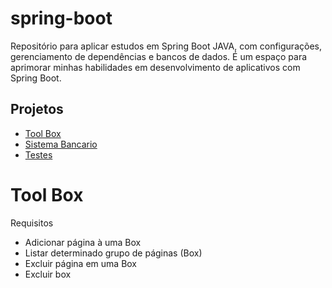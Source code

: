 # spring-boot

Repositório para aplicar estudos em Spring Boot JAVA, com configurações, gerenciamento de dependências e bancos de dados. É um espaço para aprimorar minhas habilidades em desenvolvimento de aplicativos com Spring Boot.

## Projetos
-  [Tool Box](https://github.com/FranciscoGJR/spring-boot/tree/main/tool-box)
-  [Sistema Bancario](https://github.com/FranciscoGJR/spring-boot/tree/main/sistema-bancario)
-  [Testes](https://github.com/FranciscoGJR/spring-boot/tree/main/teste-banco-de-dados)

# Tool Box
Requisitos
- Adicionar página à uma Box
- Listar determinado grupo de páginas (Box)
- Excluir página em uma Box
- Excluir box
